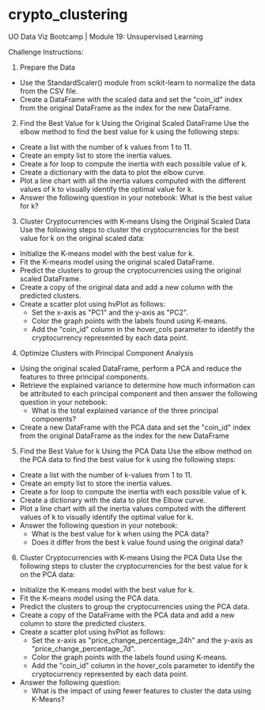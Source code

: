 # crypto_clustering
UO Data Viz Bootcamp | Module 19: Unsupervised Learning

Challenge Instructions:
1. Prepare the Data
* Use the StandardScaler() module from scikit-learn to normalize the data from the CSV file.
* Create a DataFrame with the scaled data and set the "coin_id" index from the original DataFrame as the index for the new DataFrame.

2. Find the Best Value for k Using the Original Scaled DataFrame
Use the elbow method to find the best value for k using the following steps:
* Create a list with the number of k values from 1 to 11.
* Create an empty list to store the inertia values.
* Create a for loop to compute the inertia with each possible value of k.
* Create a dictionary with the data to plot the elbow curve.
* Plot a line chart with all the inertia values computed with the different values of k to visually identify the optimal value for k.
* Answer the following question in your notebook: What is the best value for k?

3. Cluster Cryptocurrencies with K-means Using the Original Scaled Data
Use the following steps to cluster the cryptocurrencies for the best value for k on the original scaled data:
* Initialize the K-means model with the best value for k.
* Fit the K-means model using the original scaled DataFrame.
* Predict the clusters to group the cryptocurrencies using the original scaled DataFrame.
* Create a copy of the original data and add a new column with the predicted clusters.
* Create a scatter plot using hvPlot as follows:
  * Set the x-axis as "PC1" and the y-axis as "PC2".
  * Color the graph points with the labels found using K-means.
  * Add the "coin_id" column in the hover_cols parameter to identify the cryptocurrency represented by each data point.

4. Optimize Clusters with Principal Component Analysis
* Using the original scaled DataFrame, perform a PCA and reduce the features to three principal components.
* Retrieve the explained variance to determine how much information can be attributed to each principal component and then answer the following question in your notebook:
  * What is the total explained variance of the three principal components?
* Create a new DataFrame with the PCA data and set the "coin_id" index from the original DataFrame as the index for the new DataFrame

5. Find the Best Value for k Using the PCA Data
Use the elbow method on the PCA data to find the best value for k using the following steps:
* Create a list with the number of k-values from 1 to 11.
* Create an empty list to store the inertia values.
* Create a for loop to compute the inertia with each possible value of k.
* Create a dictionary with the data to plot the Elbow curve.
* Plot a line chart with all the inertia values computed with the different values of k to visually identify the optimal value for k.
* Answer the following question in your notebook:
  * What is the best value for k when using the PCA data?
  * Does it differ from the best k value found using the original data?
 
6. Cluster Cryptocurrencies with K-means Using the PCA Data
Use the following steps to cluster the cryptocurrencies for the best value for k on the PCA data:
* Initialize the K-means model with the best value for k.
* Fit the K-means model using the PCA data.
* Predict the clusters to group the cryptocurrencies using the PCA data.
* Create a copy of the DataFrame with the PCA data and add a new column to store the predicted clusters.
* Create a scatter plot using hvPlot as follows:
  * Set the x-axis as "price_change_percentage_24h" and the y-axis as "price_change_percentage_7d".
  * Color the graph points with the labels found using K-means.
  * Add the "coin_id" column in the hover_cols parameter to identify the cryptocurrency represented by each data point.
* Answer the following question:
  * What is the impact of using fewer features to cluster the data using K-Means?
